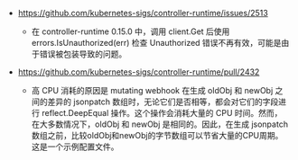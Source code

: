 * https://github.com/kubernetes-sigs/controller-runtime/issues/2513
  * 在 controller-runtime 0.15.0 中，调用 client.Get 后使用 errors.IsUnauthorized(err) 检查 Unauthorized 错误不再有效，可能是由于错误被包装导致的问题。

* https://github.com/kubernetes-sigs/controller-runtime/pull/2432
  * 高 CPU 消耗的原因是 mutating webhook 在生成 oldObj 和 newObj 之间的差异的 jsonpatch 数组时，无论它们是否相等，都会对它们的字段进行 reflect.DeepEqual 操作。这个操作会消耗大量的 CPU 时间。然而，在大多数情况下，oldObj 和 newObj 是相同的。因此，在生成 jsonpatch 数组之前，比较oldObj和newObj的字节数组可以节省大量的CPU周期。这是一个示例配置文件。
